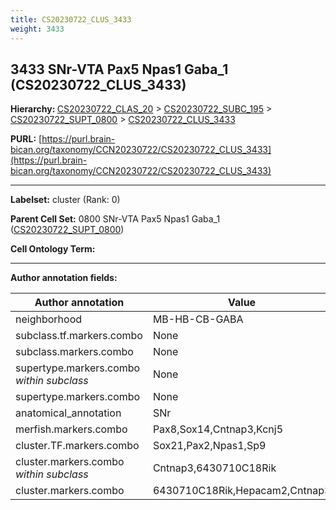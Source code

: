 ```yaml
---
title: CS20230722_CLUS_3433
weight: 3433
---
```

## 3433 SNr-VTA Pax5 Npas1 Gaba_1 (CS20230722_CLUS_3433)
<b>Hierarchy: </b>
[CS20230722_CLAS_20](../CS20230722_CLAS_20) >
[CS20230722_SUBC_195](../CS20230722_SUBC_195) >
[CS20230722_SUPT_0800](../CS20230722_SUPT_0800) >
[CS20230722_CLUS_3433](../CS20230722_CLUS_3433)

**PURL:** [https://purl.brain-bican.org/taxonomy/CCN20230722/CS20230722_CLUS_3433](https://purl.brain-bican.org/taxonomy/CCN20230722/CS20230722_CLUS_3433)

---


**Labelset:** cluster (Rank: 0)

**Parent Cell Set:** 0800 SNr-VTA Pax5 Npas1 Gaba_1 ([CS20230722_SUPT_0800](../CS20230722_SUPT_0800))



**Cell Ontology Term:** 

[MARKER GENES.]: #


---

[TRANSFERRED ANNOTATIONS.]: #


[AUTHOR ANNOTATION FIELDS.]: #


**Author annotation fields:**

| Author annotation | Value |
|-------------------|-------|
|neighborhood|MB-HB-CB-GABA|
|subclass.tf.markers.combo|None|
|subclass.markers.combo|None|
|supertype.markers.combo _within subclass_|None|
|supertype.markers.combo|None|
|anatomical_annotation|SNr|
|merfish.markers.combo|Pax8,Sox14,Cntnap3,Kcnj5|
|cluster.TF.markers.combo|Sox21,Pax2,Npas1,Sp9|
|cluster.markers.combo _within subclass_|Cntnap3,6430710C18Rik|
|cluster.markers.combo|6430710C18Rik,Hepacam2,Cntnap3|
